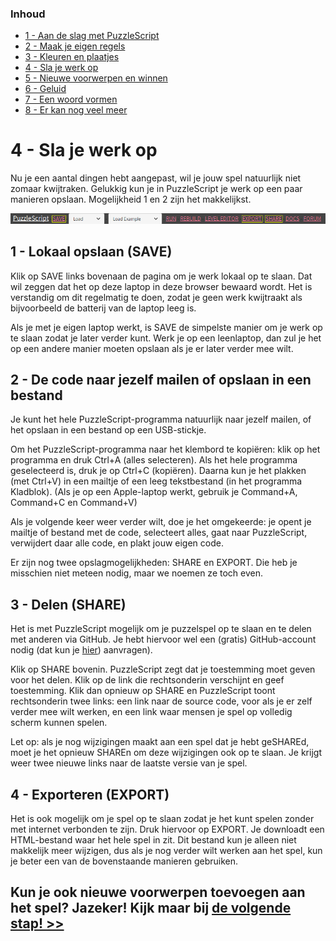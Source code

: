 ### Inhoud

- [1 - Aan de slag met PuzzleScript](1-aan-de-slag-met-puzzlescript.md)
- [2 - Maak je eigen regels](2-maak-je-eigen-regels.md)
- [3 - Kleuren en plaatjes](3-kleuren-en-plaatjes.md)
- [4 - Sla je werk op](4-sla-je-werk-op.md)
- [5 - Nieuwe voorwerpen en winnen](5-nieuwe-voorwerpen-en-winnen.md)
- [6 - Geluid](6-geluid.md)
- [7 - Een woord vormen](7-een-woord-vormen.md)
- [8 - Er kan nog veel meer](8-er-kan-nog-veel-meer.md)

# 4 - Sla je werk op

Nu je een aantal dingen hebt aangepast, wil je jouw spel natuurlijk niet zomaar kwijtraken. Gelukkig kun je in PuzzleScript je werk op een paar manieren opslaan. Mogelijkheid 1 en 2 zijn het makkelijkst.

<img src="images/puzzlescript-header-save.png" />

## 1 - Lokaal opslaan (SAVE)

Klik op SAVE links bovenaan de pagina om je werk lokaal op te slaan. Dat wil zeggen dat het op deze laptop in deze browser bewaard wordt. Het is verstandig om dit regelmatig te doen, zodat je geen werk kwijtraakt als bijvoorbeeld de batterij van de laptop leeg is. 

Als je met je eigen laptop werkt, is SAVE de simpelste manier om je werk op te slaan zodat je later verder kunt. Werk je op een leenlaptop, dan zul je het op een andere manier moeten opslaan als je er later verder mee wilt.

## 2 - De code naar jezelf mailen of opslaan in een bestand

Je kunt het hele PuzzleScript-programma natuurlijk naar jezelf mailen, of het opslaan in een bestand op een USB-stickje.

Om het PuzzleScript-programma naar het klembord te kopi&euml;ren: klik op het programma en druk Ctrl+A (alles selecteren). Als het hele programma geselecteerd is, druk je op Ctrl+C (kopi&euml;ren). Daarna kun je het plakken (met Ctrl+V) in een mailtje of een leeg tekstbestand (in het programma Kladblok). (Als je op een Apple-laptop werkt, gebruik je Command+A, Command+C en Command+V)

Als je volgende keer weer verder wilt, doe je het omgekeerde: je opent je mailtje of bestand met de code, selecteert alles, gaat naar PuzzleScript, verwijdert daar alle code, en plakt jouw eigen code.

Er zijn nog twee opslagmogelijkheden: SHARE en EXPORT. Die heb je misschien niet meteen nodig, maar we noemen ze toch even.

## 3 - Delen (SHARE)

Het is met PuzzleScript mogelijk om je puzzelspel op te slaan en te delen met anderen via GitHub. Je hebt hiervoor wel een (gratis) GitHub-account nodig (dat kun je <a href='https://github.com/join' target='_blank'>hier</a>) aanvragen).

Klik op SHARE bovenin. PuzzleScript zegt dat je toestemming moet geven voor het delen. Klik op de link die rechtsonderin verschijnt en geef toestemming. Klik dan opnieuw op SHARE en PuzzleScript toont rechtsonderin twee links: een link naar de source code, voor als je er zelf verder mee wilt werken, en een link waar mensen je spel op volledig scherm kunnen spelen.

Let op: als je nog wijzigingen maakt aan een spel dat je hebt geSHAREd, moet je het opnieuw SHAREn om deze wijzigingen ook op te slaan. Je krijgt weer twee nieuwe links naar de laatste versie van je spel.

## 4 - Exporteren (EXPORT)

Het is ook mogelijk om je spel op te slaan zodat je het kunt spelen zonder met internet verbonden te zijn. Druk hiervoor op EXPORT. Je downloadt een HTML-bestand waar het hele spel in zit. Dit bestand kun je alleen niet makkelijk meer wijzigen, dus als je nog verder wilt werken aan het spel, kun je beter een van de bovenstaande manieren gebruiken.

## Kun je ook nieuwe voorwerpen toevoegen aan het spel? Jazeker! Kijk maar bij [de volgende stap! >>](5-nieuwe-voorwerpen-en-winnen.md)